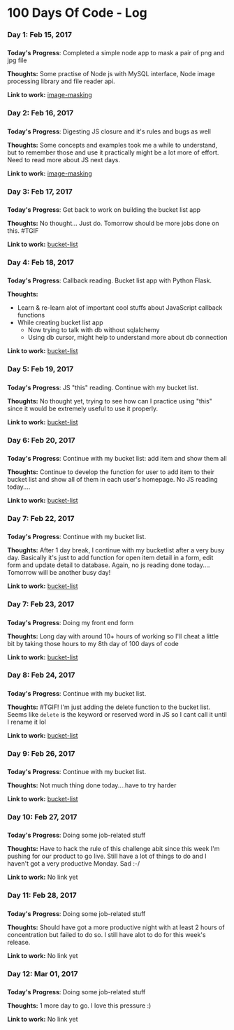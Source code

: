 # 100 Days Of Code - Log

### Day 1: Feb 15, 2017 
##### 

**Today's Progress**: Completed a simple node app to mask a pair of png and jpg file

**Thoughts:** Some practise of Node js with MySQL interface, Node image processing library and file reader api.

**Link to work:** [image-masking](http://github.com/eriknguyen/image-masking.git)


### Day 2: Feb 16, 2017 
##### 

**Today's Progress**: Digesting JS closure and it's rules and bugs as well

**Thoughts:** Some concepts and examples took me a while to understand, but to remember those and use it practically might be a lot more of effort. Need to read more about JS next days.

**Link to work:** [image-masking](http://github.com/eriknguyen/image-masking.git)


### Day 3: Feb 17, 2017 
##### 

**Today's Progress**: Get back to work on building the bucket list app

**Thoughts:** No thought... Just do. Tomorrow should be more jobs done on this. #TGIF

**Link to work:** [bucket-list](http://github.com/eriknguyen/bucket-list-flask.git)


### Day 4: Feb 18, 2017 
##### 

**Today's Progress**: Callback reading. Bucket list app with Python Flask.

**Thoughts:** 
* Learn & re-learn alot of important cool stuffs about JavaScript callback functions
* While creating bucket list app
	* Now trying to talk with db without sqlalchemy
	* Using db cursor, might help to understand more about db connection

**Link to work:** [bucket-list](http://github.com/eriknguyen/bucket-list-flask.git)


### Day 5: Feb 19, 2017 
##### 

**Today's Progress**: JS "this" reading. Continue with my bucket list.

**Thoughts:** No thought yet, trying to see how can I practice using "this" since it would be extremely useful to use it properly.


**Link to work:** [bucket-list](http://github.com/eriknguyen/bucket-list-flask.git)


### Day 6: Feb 20, 2017 
##### 

**Today's Progress**: Continue with my bucket list: add item and show them all

**Thoughts:** Continue to develop the function for user to add item to their bucket list and show all of them in each user's homepage. No JS reading today....


**Link to work:** [bucket-list](http://github.com/eriknguyen/bucket-list-flask.git)


### Day 7: Feb 22, 2017 
##### 

**Today's Progress**: Continue with my bucket list.

**Thoughts:** After 1 day break, I continue with my bucketlist after a very busy day. Basically it's just to add function for open item detail in a form, edit form and update detail to database. Again, no js reading done today.... Tomorrow will be another busy day!


**Link to work:** [bucket-list](http://github.com/eriknguyen/bucket-list-flask.git)


### Day 7: Feb 23, 2017 
##### 

**Today's Progress**: Doing my front end form

**Thoughts:** Long day with around 10+ hours of working so I'll cheat a little bit by taking those hours to my 8th day of 100 days of code


**Link to work:** [bucket-list](http://github.com/eriknguyen/bucket-list-flask.git)


### Day 8: Feb 24, 2017 
##### 

**Today's Progress**: Continue with my bucket list.

**Thoughts:** #TGIF! I'm just adding the delete function to the bucket list. Seems like `delete` is the keyword or reserved word in JS so I cant call it until I rename it lol


**Link to work:** [bucket-list](http://github.com/eriknguyen/bucket-list-flask.git)


### Day 9: Feb 26, 2017 
##### 

**Today's Progress**: Continue with my bucket list.

**Thoughts:** Not much thing done today....have to try harder


**Link to work:** [bucket-list](http://github.com/eriknguyen/bucket-list-flask.git)


### Day 10: Feb 27, 2017 
##### 

**Today's Progress**: Doing some job-related stuff

**Thoughts:** Have to hack the rule of this challenge abit since this week I'm pushing for our product to go live. Still have a lot of things to do and I haven't got a very productive Monday. Sad :-/


**Link to work:** No link yet


### Day 11: Feb 28, 2017 
##### 

**Today's Progress**: Doing some job-related stuff

**Thoughts:** Should have got a more productive night with at least 2 hours of concentration but failed to do so. I still have alot to do for this week's release.


**Link to work:** No link yet


### Day 12: Mar 01, 2017 
##### 

**Today's Progress**: Doing some job-related stuff

**Thoughts:** 1 more day to go. I love this pressure :)


**Link to work:** No link yet